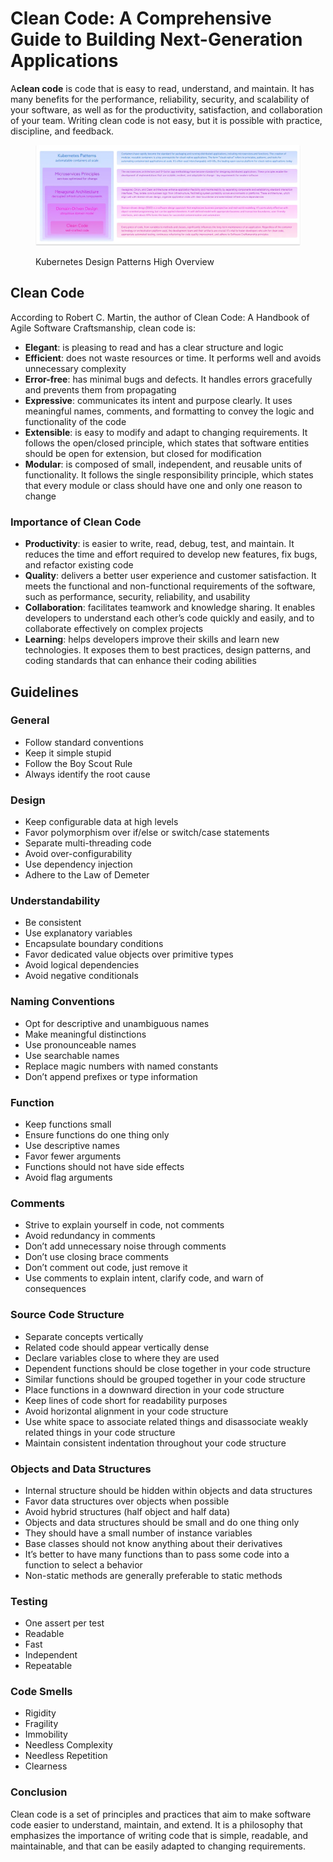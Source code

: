 # Clean Code: A Comprehensive Guide to Building Next-Generation Applications

A**clean code** is code that is easy to read, understand, and maintain. It has many benefits for the performance, reliability, security, and scalability of your software, as well as for the productivity, satisfaction, and collaboration of your team. Writing clean code is not easy, but it is possible with practice, discipline, and feedback.

<figure><img src="../.gitbook/assets/image (10).png" alt=""><figcaption><p>Kubernetes Design Patterns High Overview</p></figcaption></figure>

## Clean Code <a href="#id-9267" id="id-9267"></a>

According to Robert C. Martin, the author of Clean Code: A Handbook of Agile Software Craftsmanship, clean code is:

* **Elegant**: is pleasing to read and has a clear structure and logic
* **Efficient**: does not waste resources or time. It performs well and avoids unnecessary complexity
* **Error-free**: has minimal bugs and defects. It handles errors gracefully and prevents them from propagating
* **Expressive**: communicates its intent and purpose clearly. It uses meaningful names, comments, and formatting to convey the logic and functionality of the code
* **Extensible**: is easy to modify and adapt to changing requirements. It follows the open/closed principle, which states that software entities should be open for extension, but closed for modification
* **Modular**: is composed of small, independent, and reusable units of functionality. It follows the single responsibility principle, which states that every module or class should have one and only one reason to change

### Importance of Clean Code <a href="#id-2a53" id="id-2a53"></a>

* **Productivity**: is easier to write, read, debug, test, and maintain. It reduces the time and effort required to develop new features, fix bugs, and refactor existing code
* **Quality**: delivers a better user experience and customer satisfaction. It meets the functional and non-functional requirements of the software, such as performance, security, reliability, and usability
* **Collaboration**: facilitates teamwork and knowledge sharing. It enables developers to understand each other’s code quickly and easily, and to collaborate effectively on complex projects
* **Learning**: helps developers improve their skills and learn new technologies. It exposes them to best practices, design patterns, and coding standards that can enhance their coding abilities

## Guidelines <a href="#id-7380" id="id-7380"></a>

### General <a href="#add0" id="add0"></a>

* Follow standard conventions
* Keep it simple stupid
* Follow the Boy Scout Rule
* Always identify the root cause

### Design <a href="#id-01d4" id="id-01d4"></a>

* Keep configurable data at high levels
* Favor polymorphism over if/else or switch/case statements
* Separate multi-threading code
* Avoid over-configurability
* Use dependency injection
* Adhere to the Law of Demeter

### Understandability <a href="#id-9b9c" id="id-9b9c"></a>

* Be consistent
* Use explanatory variables
* Encapsulate boundary conditions
* Favor dedicated value objects over primitive types
* Avoid logical dependencies
* Avoid negative conditionals

### Naming Conventions <a href="#id-6a7e" id="id-6a7e"></a>

* Opt for descriptive and unambiguous names
* Make meaningful distinctions
* Use pronounceable names
* Use searchable names
* Replace magic numbers with named constants
* Don’t append prefixes or type information

### Function <a href="#id-301a" id="id-301a"></a>

* Keep functions small
* Ensure functions do one thing only
* Use descriptive names
* Favor fewer arguments
* Functions should not have side effects
* Avoid flag arguments

### Comments <a href="#id-7367" id="id-7367"></a>

* Strive to explain yourself in code, not comments
* Avoid redundancy in comments
* Don’t add unnecessary noise through comments
* Don’t use closing brace comments
* Don’t comment out code, just remove it
* Use comments to explain intent, clarify code, and warn of consequences

### Source Code Structure <a href="#id-7fc9" id="id-7fc9"></a>

* Separate concepts vertically
* Related code should appear vertically dense
* Declare variables close to where they are used
* Dependent functions should be close together in your code structure
* Similar functions should be grouped together in your code structure
* Place functions in a downward direction in your code structure
* Keep lines of code short for readability purposes
* Avoid horizontal alignment in your code structure
* Use white space to associate related things and disassociate weakly related things in your code structure
* Maintain consistent indentation throughout your code structure

### Objects and Data Structures <a href="#aefc" id="aefc"></a>

* Internal structure should be hidden within objects and data structures
* Favor data structures over objects when possible
* Avoid hybrid structures (half object and half data)
* Objects and data structures should be small and do one thing only
* They should have a small number of instance variables
* Base classes should not know anything about their derivatives
* It’s better to have many functions than to pass some code into a function to select a behavior
* Non-static methods are generally preferable to static methods

### Testing <a href="#d4d6" id="d4d6"></a>

* One assert per test
* Readable
* Fast
* Independent
* Repeatable

### Code Smells <a href="#id-5c5d" id="id-5c5d"></a>

* Rigidity
* Fragility
* Immobility
* Needless Complexity
* Needless Repetition
* Clearness

### Conclusion <a href="#f641" id="f641"></a>

Clean code is a set of principles and practices that aim to make software code easier to understand, maintain, and extend. It is a philosophy that emphasizes the importance of writing code that is simple, readable, and maintainable, and that can be easily adapted to changing requirements.
